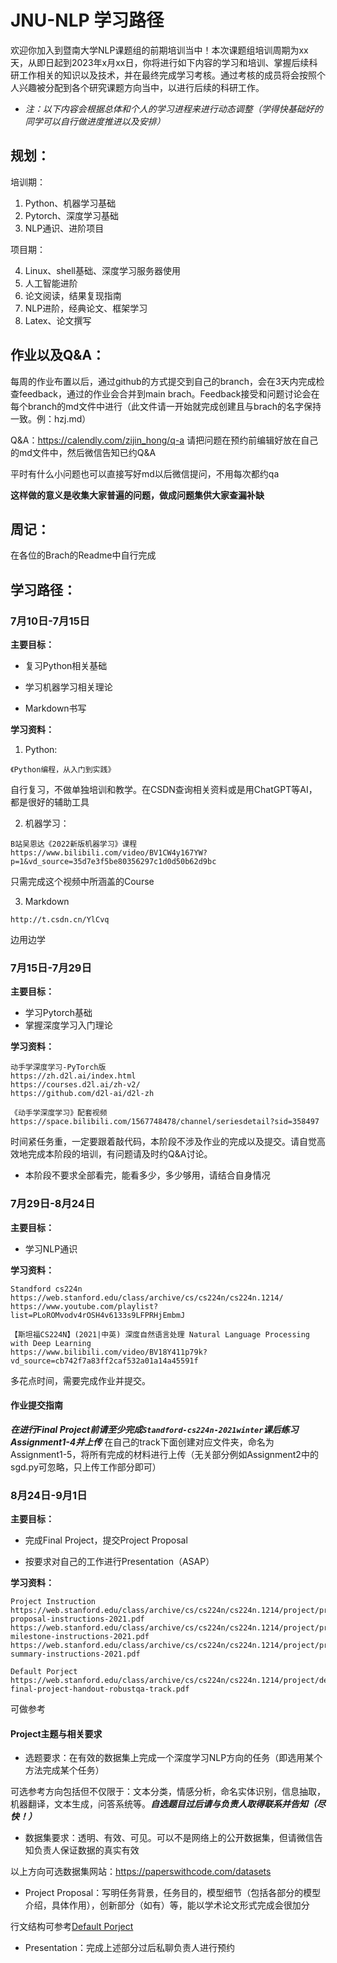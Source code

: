# JNU-NLP 学习路径

欢迎你加入到暨南大学NLP课题组的前期培训当中！本次课题组培训周期为xx天，从即日起到2023年x月xx日，你将进行如下内容的学习和培训、掌握后续科研工作相关的知识以及技术，并在最终完成学习考核。通过考核的成员将会按照个人兴趣被分配到各个研究课题方向当中，以进行后续的科研工作。

* *注：以下内容会根据总体和个人的学习进程来进行动态调整（学得快基础好的同学可以自行做进度推进以及安排）*

## 规划：

培训期： 

1. Python、机器学习基础 
2. Pytorch、深度学习基础
3. NLP通识、进阶项目

项目期：

4. Linux、shell基础、深度学习服务器使用
5. 人工智能进阶
6. 论文阅读，结果复现指南
7. NLP进阶，经典论文、框架学习
8. Latex、论文撰写

## 作业以及Q&A：

每周的作业布置以后，通过github的方式提交到自己的branch，会在3天内完成检查feedback，通过的作业会合并到main brach。Feedback接受和问题讨论会在每个branch的md文件中进行（此文件请一开始就完成创建且与brach的名字保持一致。例：hzj.md）

Q&A：https://calendly.com/zijin_hong/q-a
请把问题在预约前编辑好放在自己的md文件中，然后微信告知已约Q&A

平时有什么小问题也可以直接写好md以后微信提问，不用每次都约qa

**这样做的意义是收集大家普遍的问题，做成问题集供大家查漏补缺**

## 周记：

在各位的Brach的Readme中自行完成

## 学习路径：

### 7月10日-7月15日

__主要目标：__

* 复习Python相关基础

* 学习机器学习相关理论

* Markdown书写

__学习资料：__

1. Python:

```
《Python编程，从入门到实践》
```

自行复习，不做单独培训和教学。在CSDN查询相关资料或是用ChatGPT等AI，都是很好的辅助工具

2. 机器学习：

```
B站吴恩达《2022新版机器学习》课程
https://www.bilibili.com/video/BV1CW4y167YW?p=1&vd_source=35d7e3f5be80356297c1d0d50b62d9bc
```

只需完成这个视频中所涵盖的Course

3. Markdown

```
http://t.csdn.cn/YlCvq
```

边用边学

### 7月15日-7月29日

**主要目标：**

* 学习Pytorch基础
* 掌握深度学习入门理论

**学习资料：**

```
动手学深度学习-PyTorch版
https://zh.d2l.ai/index.html
https://courses.d2l.ai/zh-v2/
https://github.com/d2l-ai/d2l-zh
```

```
《动手学深度学习》配套视频
https://space.bilibili.com/1567748478/channel/seriesdetail?sid=358497
```

时间紧任务重，一定要跟着敲代码，本阶段不涉及作业的完成以及提交。请自觉高效地完成本阶段的培训，有问题请及时约Q&A讨论。

* 本阶段不要求全部看完，能看多少，多少够用，请结合自身情况

### 7月29日-8月24日

**主要目标：**

* 学习NLP通识

**学习资料：**

```
Standford cs224n
https://web.stanford.edu/class/archive/cs/cs224n/cs224n.1214/
https://www.youtube.com/playlist?list=PLoROMvodv4rOSH4v6133s9LFPRHjEmbmJ
```

```
【斯坦福CS224N】(2021|中英) 深度自然语言处理 Natural Language Processing with Deep Learning
https://www.bilibili.com/video/BV18Y411p79k?vd_source=cb742f7a83ff2caf532a01a14a45591f
```

多花点时间，需要完成作业并提交。
#### 作业提交指南

___在进行Final Project前请至少完成`Standford-cs224n-2021winter`课后练习Assignment1-4并上传___
在自己的track下面创建对应文件夹，命名为Assignment1-5，将所有完成的材料进行上传（无关部分例如Assignment2中的sgd.py可忽略，只上传工作部分即可）

### 8月24日-9月1日

**主要目标：**

* 完成Final Project，提交Project Proposal

* 按要求对自己的工作进行Presentation（ASAP）

**学习资料：**

```
Project Instruction
https://web.stanford.edu/class/archive/cs/cs224n/cs224n.1214/project/project-proposal-instructions-2021.pdf
https://web.stanford.edu/class/archive/cs/cs224n/cs224n.1214/project/project-milestone-instructions-2021.pdf
https://web.stanford.edu/class/archive/cs/cs224n/cs224n.1214/project/project-summary-instructions-2021.pdf
```

```
Default Porject
https://web.stanford.edu/class/archive/cs/cs224n/cs224n.1214/project/default-final-project-handout-robustqa-track.pdf
```

可做参考

#### Project主题与相关要求

* 选题要求：在有效的数据集上完成一个深度学习NLP方向的任务（即选用某个方法完成某个任务）

可选参考方向包括但不仅限于：文本分类，情感分析，命名实体识别，信息抽取，机器翻译，文本生成，问答系统等。***自选题目过后请与负责人取得联系并告知（尽快！）***

* 数据集要求：透明、有效、可见。可以不是网络上的公开数据集，但请微信告知负责人保证数据的真实有效

以上方向可选数据集网站：https://paperswithcode.com/datasets

* Project Proposal：写明任务背景，任务目的，模型细节（包括各部分的模型介绍，具体作用），创新部分（如有）等，能以学术论文形式完成会很加分

行文结构可参考[Default Porject](https://web.stanford.edu/class/archive/cs/cs224n/cs224n.1214/project/default-final-project-handout-robustqa-track.pdf)

* Presentation：完成上述部分过后私聊负责人进行预约
